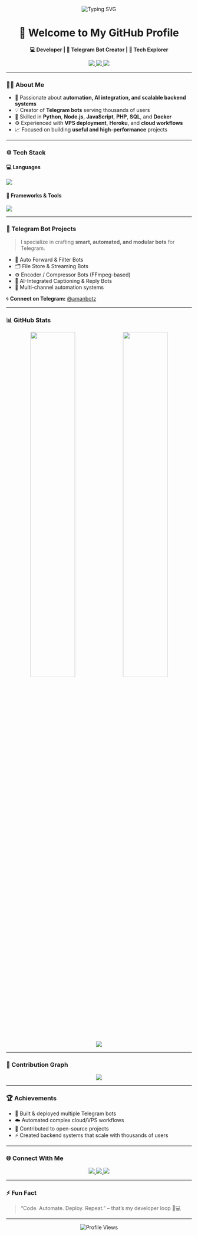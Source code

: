 <!-- Profile Banner -->
<p align="center">
  <img src="https://readme-typing-svg.demolab.com?font=Josefin+sense&pause=1000&color=5AB9F7&width=435&lines=AMAN+CHAUDHARY+(%23THE+ONLY+1)font=Fira+Code&pause=1000&color=00F7FF&center=true&vCenter=true&width=500&lines=Hey+There!+I'm+Aman+Chaudhary;Full+Stack+Developer+💻;Telegram+Bot+Developer+🤖;Automation+%7C+AI+%7C+APIs+%7C+Cloud+☁️;Always+learning+new+things+🚀" alt="Typing SVG" />
</p>

<h1 align="center">👋 Welcome to My GitHub Profile</h1>

<p align="center">
  <b>💻 Developer | 🤖 Telegram Bot Creator | 🚀 Tech Explorer</b>
</p>

<p align="center">
  <a href="https://github.com/theamanchaudhary">
    <img src="https://img.shields.io/github/followers/theamanchaudhary?label=Followers&style=flat&color=0e75b6" />
  </a>
  <a href="https://t.me/amanbotz">
    <img src="https://img.shields.io/badge/Telegram-%40amanbotz-blue?logo=telegram" />
  </a>
  <a href="mailto:theamanchaudhary@gmail.com">
    <img src="https://img.shields.io/badge/Email-theamanchaudhary%40gmail.com-red?logo=gmail" />
  </a>
</p>

---

### 👨‍💻 About Me

- 🧠 Passionate about **automation, AI integration, and scalable backend systems**
- 💡 Creator of **Telegram bots** serving thousands of users
- 🔧 Skilled in **Python**, **Node.js**, **JavaScript**, **PHP**, **SQL**, and **Docker**
- ⚙️ Experienced with **VPS deployment**, **Heroku**, and **cloud workflows**
- 📈 Focused on building **useful and high-performance** projects

---

### ⚙️ Tech Stack

#### 💻 Languages
<p align="left">
  <img src="https://skillicons.dev/icons?i=python,js,typescript,php,html,css,bash" />
</p>

#### 🧰 Frameworks & Tools
<p align="left">
  <img src="https://skillicons.dev/icons?i=nodejs,express,flask,react,mysql,mongodb,sqlite,docker,git,github,vscode,heroku" />
</p>

---

### 🤖 Telegram Bot Projects

> I specialize in crafting **smart, automated, and modular bots** for Telegram.

- 🔁 Auto Forward & Filter Bots  
- 🗂️ File Store & Streaming Bots  
- ⚙️ Encoder / Compressor Bots (FFmpeg-based)  
- 🧠 AI-Integrated Captioning & Reply Bots  
- 🚀 Multi-channel automation systems  

🌀 **Connect on Telegram:** [@amanbotz](https://t.me/amanbotz)

---

### 📊 GitHub Stats

<p align="center">
  <img width="49%" src="https://github-readme-stats.vercel.app/api?username=theamanchaudhary&show_icons=true&theme=tokyonight&hide_border=true" />
  <img width="49%" src="https://github-readme-streak-stats.herokuapp.com?user=theamanchaudhary&theme=tokyonight&hide_border=true" />
</p>

<p align="center">
  <img src="https://github-readme-stats.vercel.app/api/top-langs/?username=theamanchaudhary&layout=compact&theme=tokyonight&hide_border=true" />
</p>

---

### 🌱 Contribution Graph

<p align="center">
  <img src="https://github-readme-activity-graph.vercel.app/graph?username=theamanchaudhary&bg_color=0d1117&color=00e6fe&line=00e6fe&point=ffffff&hide_border=true" />
</p>

---

### 🏆 Achievements

- 🤖 Built & deployed multiple Telegram bots  
- ☁️ Automated complex cloud/VPS workflows  
- 🧩 Contributed to open-source projects  
- ⚡ Created backend systems that scale with thousands of users  

---

### 🌐 Connect With Me

<p align="center">
  <a href="https://t.me/amanbotz">
    <img src="https://img.shields.io/badge/Telegram-%40amanbotz-blue?logo=telegram" />
  </a>
  <a href="mailto:theamanchaudhary@gmail.com">
    <img src="https://img.shields.io/badge/Email-theamanchaudhary%40gmail.com-red?logo=gmail" />
  </a>
  <a href="https://github.com/theamanchaudhary">
    <img src="https://img.shields.io/badge/GitHub-theamanchaudhary-black?logo=github" />
  </a>
</p>

---

### ⚡ Fun Fact

> “Code. Automate. Deploy. Repeat.” – that’s my developer loop 🧠💻

---

<p align="center">
  <img src="https://komarev.com/ghpvc/?username=theamanchaudhary&style=flat-square&color=00b4d8" alt="Profile Views" />
</p>
